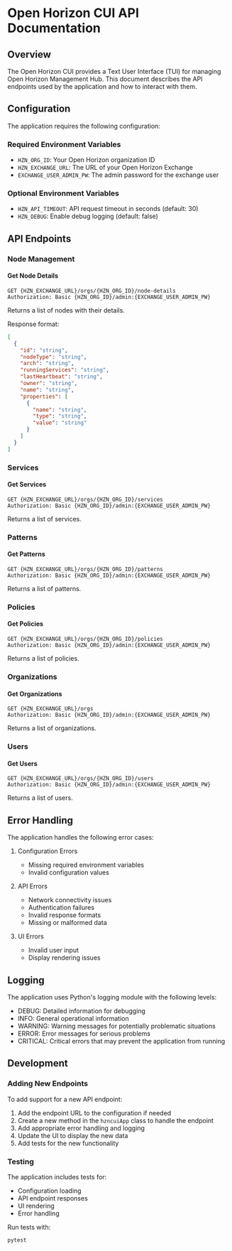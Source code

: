 # Open Horizon CUI API Documentation

## Overview

The Open Horizon CUI provides a Text User Interface (TUI) for managing Open Horizon Management Hub. This document describes the API endpoints used by the application and how to interact with them.

## Configuration

The application requires the following configuration:

### Required Environment Variables

- `HZN_ORG_ID`: Your Open Horizon organization ID
- `HZN_EXCHANGE_URL`: The URL of your Open Horizon Exchange
- `EXCHANGE_USER_ADMIN_PW`: The admin password for the exchange user

### Optional Environment Variables

- `HZN_API_TIMEOUT`: API request timeout in seconds (default: 30)
- `HZN_DEBUG`: Enable debug logging (default: false)

## API Endpoints

### Node Management

#### Get Node Details
```http
GET {HZN_EXCHANGE_URL}/orgs/{HZN_ORG_ID}/node-details
Authorization: Basic {HZN_ORG_ID}/admin:{EXCHANGE_USER_ADMIN_PW}
```

Returns a list of nodes with their details.

Response format:
```json
[
  {
    "id": "string",
    "nodeType": "string",
    "arch": "string",
    "runningServices": "string",
    "lastHeartbeat": "string",
    "owner": "string",
    "name": "string",
    "properties": [
      {
        "name": "string",
        "type": "string",
        "value": "string"
      }
    ]
  }
]
```

### Services

#### Get Services
```http
GET {HZN_EXCHANGE_URL}/orgs/{HZN_ORG_ID}/services
Authorization: Basic {HZN_ORG_ID}/admin:{EXCHANGE_USER_ADMIN_PW}
```

Returns a list of services.

### Patterns

#### Get Patterns
```http
GET {HZN_EXCHANGE_URL}/orgs/{HZN_ORG_ID}/patterns
Authorization: Basic {HZN_ORG_ID}/admin:{EXCHANGE_USER_ADMIN_PW}
```

Returns a list of patterns.

### Policies

#### Get Policies
```http
GET {HZN_EXCHANGE_URL}/orgs/{HZN_ORG_ID}/policies
Authorization: Basic {HZN_ORG_ID}/admin:{EXCHANGE_USER_ADMIN_PW}
```

Returns a list of policies.

### Organizations

#### Get Organizations
```http
GET {HZN_EXCHANGE_URL}/orgs
Authorization: Basic {HZN_ORG_ID}/admin:{EXCHANGE_USER_ADMIN_PW}
```

Returns a list of organizations.

### Users

#### Get Users
```http
GET {HZN_EXCHANGE_URL}/orgs/{HZN_ORG_ID}/users
Authorization: Basic {HZN_ORG_ID}/admin:{EXCHANGE_USER_ADMIN_PW}
```

Returns a list of users.

## Error Handling

The application handles the following error cases:

1. Configuration Errors
   - Missing required environment variables
   - Invalid configuration values

2. API Errors
   - Network connectivity issues
   - Authentication failures
   - Invalid response formats
   - Missing or malformed data

3. UI Errors
   - Invalid user input
   - Display rendering issues

## Logging

The application uses Python's logging module with the following levels:

- DEBUG: Detailed information for debugging
- INFO: General operational information
- WARNING: Warning messages for potentially problematic situations
- ERROR: Error messages for serious problems
- CRITICAL: Critical errors that may prevent the application from running

## Development

### Adding New Endpoints

To add support for a new API endpoint:

1. Add the endpoint URL to the configuration if needed
2. Create a new method in the `hzncuiApp` class to handle the endpoint
3. Add appropriate error handling and logging
4. Update the UI to display the new data
5. Add tests for the new functionality

### Testing

The application includes tests for:
- Configuration loading
- API endpoint responses
- UI rendering
- Error handling

Run tests with:
```bash
pytest
``` 